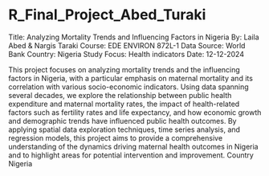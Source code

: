 # R_Final_Project_Abed_Turaki
Title: Analyzing Mortality Trends and Influencing Factors in Nigeria
By: Laila Abed & Nargis Taraki 
Course: EDE ENVIRON 872L-1
Data Source: World Bank
Country: Nigeria 
Study Focus: Health indicators 
Date: 12-12-2024

This project focuses on analyzing mortality trends and the influencing factors in Nigeria, with a particular emphasis on maternal mortality and its correlation with various socio-economic indicators. Using data spanning several decades, we explore the relationship between public health expenditure and maternal mortality rates, the impact of health-related factors such as fertility rates and life expectancy, and how economic growth and demographic trends have influenced public health outcomes. By applying spatial data exploration techniques, time series analysis, and regression models, this project aims to provide a comprehensive understanding of
the dynamics driving maternal health outcomes in Nigeria and to highlight areas for potential intervention and improvement. 
Country Nigeria



